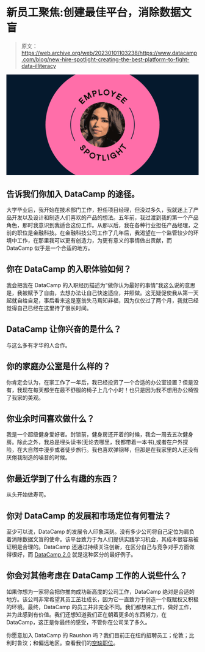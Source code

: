 # 新员工聚焦:创建最佳平台，消除数据文盲

> 原文：<https://web.archive.org/web/20230101103238/https://www.datacamp.com/blog/new-hire-spotlight-creating-the-best-platform-to-fight-data-illiteracy>

[![](img/a92134559a1b3da75564537545b37269.png)](https://web.archive.org/web/20220713161230/https://www.datacamp.com/jobs/)

## 告诉我们你加入 DataCamp 的途径。

大学毕业后，我开始在技术部门工作，担任项目经理，但没过多久，我就迷上了产品开发以及设计和制造人们喜欢的产品的想法。五年前，我过渡到我的第一个产品角色，那时我意识到我适合这份工作。从那以后，我在各种行业担任产品经理，之前的职位是金融科技。在金融科技公司工作了几年后，我渴望在一个监管较少的环境中工作，在那里我可以更有创造力，为更有意义的事情做出贡献，而 DataCamp 似乎是一个合适的地方。

## 你在 DataCamp 的入职体验如何？

我会把我在 DataCamp 的入职经历描述为“做你认为最好的事情”我这么说的意思是，我被赋予了自由，去想办法让自己快速适应，并照做。这无疑促使我从第一天起就自给自足，事后看来这是塞翁失马焉知非福，因为仅仅过了两个月，我就已经觉得自己已经在这里待了很长时间。

## DataCamp 让你兴奋的是什么？

与这么多有才华的人合作。

## 你的家庭办公室是什么样的？

你肯定会认为，在家工作了一年后，我已经投资了一个合适的办公室设置？但是没有，我现在每天都坐在最不舒服的椅子上几个小时！也只是因为我不想用办公椅毁了我家的美观。

## 你业余时间喜欢做什么？

我是一个超级健身爱好者。封锁前，健身房还开着的时候，我会一周去五次健身房。除此之外，我总是埋头读书(无论去哪里，我都带着一本书),或者在户外探险，在大自然中漫步或者徒步旅行。我也喜欢弹钢琴，但那是在我家里的人还没有厌倦我制造的噪音的时候。

## 你最近学到了什么有趣的东西？

从头开始做寿司。

## 你对 DataCamp 的发展和市场定位有何看法？

至少可以说，DataCamp 的发展令人印象深刻。没有多少公司将自己定位为肩负着消除数据文盲的使命。该平台致力于为人们提供实践学习机会，其成本很容易被证明是合理的。DataCamp 还通过持续关注创新，在区分自己与竞争对手方面做得很好，而 [DataCamp 2.0](https://web.archive.org/web/20220713161230/https://www.datacamp.com/community/blog/datacamp-2-0) 就是这种区分的最好例子。

## 你会对其他考虑在 DataCamp 工作的人说些什么？

如果你想为一家将会把你推向成功新高度的公司工作，DataCamp 绝对是合适的地方。该公司非常希望其员工茁壮成长，因为它一直致力于创造一个既赋权又积极的环境。最终，DataCamp 的员工并非完全不同。我们都想来工作，做好工作，并为此感到有价值。我们还想知道我们正在朝着更多的东西努力，在 DataCamp，这正是你最终的感受，不管你在公司呆了多久。

你愿意加入 DataCamp 的 Raushon 吗？我们目前正在纽约招聘员工；伦敦；比利时鲁汶；和偏远地区。查看我们的[空缺职位](https://web.archive.org/web/20220713161230/https://www.datacamp.com/jobs/)。